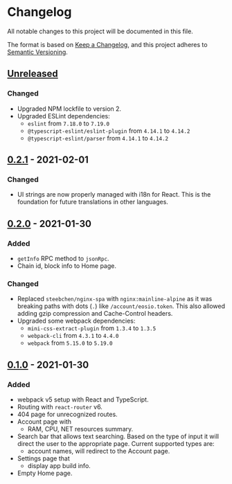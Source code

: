 # Changelog
All notable changes to this project will be documented in this file.

The format is based on [Keep a Changelog](https://keepachangelog.com/en/1.0.0/),
and this project adheres to [Semantic Versioning](https://semver.org/spec/v2.0.0.html).

## [Unreleased]
### Changed
- Upgraded NPM lockfile to version 2.
- Upgraded ESLint dependencies:
  - `eslint` from `7.18.0` to `7.19.0`
  - `@typescript-eslint/eslint-plugin` from `4.14.1` to `4.14.2`
  - `@typescript-eslint/parser` from `4.14.1` to `4.14.2`

## [0.2.1] - 2021-02-01
### Changed
- UI strings are now properly managed with i18n for React. This is the foundation for future translations in other languages.

## [0.2.0] - 2021-01-30
### Added
- `getInfo` RPC method to `jsonRpc`.
- Chain id, block info to Home page.

### Changed
- Replaced `steebchen/nginx-spa` with `nginx:mainline-alpine` as it was breaking paths with dots (`.`) like `/account/eosio.token`. This also allowed adding gzip compression and Cache-Control headers.
- Upgraded some webpack dependencies:
  - `mini-css-extract-plugin` from `1.3.4` to `1.3.5`
  - `webpack-cli` from `4.3.1` to `4.4.0`
  - `webpack` from `5.15.0` to `5.19.0`

## [0.1.0] - 2021-01-30
### Added
- webpack v5 setup with React and TypeScript.
- Routing with `react-router` v6.
- 404 page for unrecognized routes.
- Account page with
  - RAM, CPU, NET resources summary.
- Search bar that allows text searching. Based on the type of input it will direct the user to the appropriate page. Current supported types are:
  - account names, will redirect to the Account page.
- Settings page that
  - display app build info.
- Empty Home page.

[Unreleased]: https://github.com/matei-radu/eosio-toolbox/compare/v0.2.1...HEAD
[0.2.1]: https://github.com/matei-radu/eosio-toolbox/compare/v0.2.0...v0.2.1
[0.2.0]: https://github.com/matei-radu/eosio-toolbox/compare/v0.1.0...v0.2.0
[0.1.0]: https://github.com/matei-radu/eosio-toolbox/compare/7978a05dacb7be59366fe4f2418b268b1b0019a7...v0.1.0
